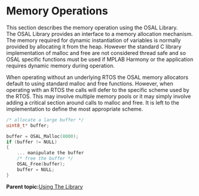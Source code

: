 # Memory Operations

This section describes the memory operation using the OSAL Library.<br />The OSAL Library provides an interface to a memory allocation mechanism. The memory required for dynamic instantiation of variables is normally provided by allocating it from the heap. However the standard C library implementation of malloc and free are not considered thread safe and so OSAL specific functions must be used if MPLAB Harmony or the application requires dynamic memory during operation.

When operating without an underlying RTOS the OSAL memory allocators default to using standard malloc and free functions. However, when operating with an RTOS the calls will defer to the specific scheme used by the RTOS. This may involve multiple memory pools or it may simply involve adding a critical section around calls to malloc and free. It is left to the implementation to define the most appropriate scheme.

```c
/* allocate a large buffer */
uint8_t* buffer;

buffer = OSAL_Malloc(8000);
if (buffer != NULL)
{
    ... manipulate the buffer
    /* free the buffer */
    OSAL_Free(buffer);
    buffer = NULL;
}
```

**Parent topic:**[Using The Library](GUID-0EE2CCDD-3C1B-4DA6-90EB-50B9B67AC895.md)

